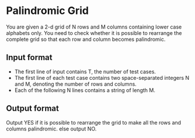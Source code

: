 # Palindromic Grid

You are given a 2-d grid of N rows and M columns containing lower case alphabets only. You need to check whether it is possible to rearrange the complete grid so that each row and column becomes palindromic.

## Input format

- The first line of input contains T, the number of test cases.
- The first line of each test case contains two space-separated integers N and M, denoting the number of rows and columns.
- Each of the following N lines contains a string of length M.

## Output format

Output YES if it is possible to rearrange the grid to make all the rows and columns palindromic. else output NO.
